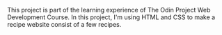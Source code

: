 This project is part of the learning experience of The Odin Project Web Development Course. In this project, I'm using HTML and CSS to make a recipe website consist of a few recipes.  
